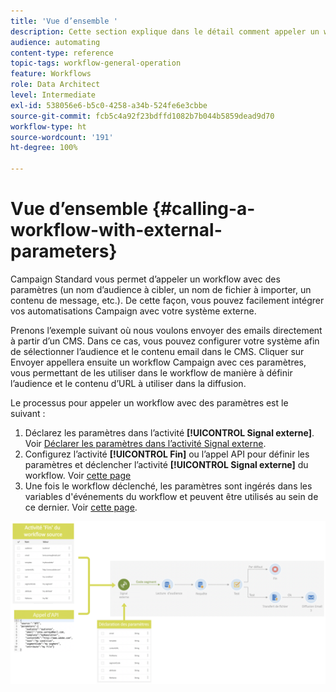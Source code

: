 ```yaml
---
title: 'Vue d’ensemble '
description: Cette section explique dans le détail comment appeler un workflow avec des paramètres externes.
audience: automating
content-type: reference
topic-tags: workflow-general-operation
feature: Workflows
role: Data Architect
level: Intermediate
exl-id: 538056e6-b5c0-4258-a34b-524fe6e3cbbe
source-git-commit: fcb5c4a92f23bdffd1082b7b044b5859dead9d70
workflow-type: ht
source-wordcount: '191'
ht-degree: 100%

---
```


# Vue d’ensemble {#calling-a-workflow-with-external-parameters}

Campaign Standard vous permet d’appeler un workflow avec des paramètres (un nom d’audience à cibler, un nom de fichier à importer, un contenu de message, etc.). De cette façon, vous pouvez facilement intégrer vos automatisations Campaign avec votre système externe.

Prenons l’exemple suivant où nous voulons envoyer des emails directement à partir d’un CMS. Dans ce cas, vous pouvez configurer votre système afin de sélectionner l’audience et le contenu email dans le CMS. Cliquer sur Envoyer appellera ensuite un workflow Campaign avec ces paramètres, vous permettant de les utiliser dans le workflow de manière à définir l’audience et le contenu d’URL à utiliser dans la diffusion.

Le processus pour appeler un workflow avec des paramètres est le suivant :

1. Déclarez les paramètres dans l’activité **[!UICONTROL Signal externe]**. Voir [Déclarer les paramètres dans l’activité Signal externe](../../automating/using/declaring-parameters-external-signal.md).
1. Configurez l’activité **[!UICONTROL Fin]** ou l’appel API pour définir les paramètres et déclencher l’activité **[!UICONTROL Signal externe]** du workflow. Voir [cette page](../../automating/using/defining-parameters-calling-workflow.md)
1. Une fois le workflow déclenché, les paramètres sont ingérés dans les variables d&#39;événements du workflow et peuvent être utilisés au sein de ce dernier. Voir [cette page](../../automating/using/customizing-workflow-external-parameters.md).

![](assets/extsignal_process.png)
